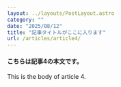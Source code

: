 ```yaml
---
layout: ../layouts/PostLayout.astro
category: ""
date: "2025/08/12"
title: "記事タイトルがここに入ります"
url: /articles/article4/
---
```


#### こちらは記事4の本文です。
This is the body of article 4.
